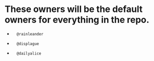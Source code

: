 # These owners will be the default owners for everything in the repo.
*       @rainleander
*       @displague
*       @dailyalice
